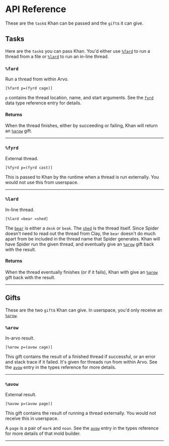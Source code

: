 # API Reference

These are the `task`s Khan can be passed and the `gift`s it can give.

## Tasks

Here are the `task`s you can pass Khan. You'd either use [`%fard`](#fard) to run a thread from a file or [`%lard`](#lard) to run an in-line thread.

### `%fard`

Run a thread from within Arvo.

```hoon
[%fard p=(fyrd cage)]
```

`p` contains the thread location, name, and start arguments. See the [`fyrd`](system/kernel/khan/reference/types#fyrd) data type reference entry for details.

#### Returns

When the thread finishes, either by succeeding or failing, Khan will return an [`%arow`](#arow) gift.

---

### `%fyrd`

External thread.

```hoon
[%fyrd p=(fyrd cast)]
```

This is passed to Khan by the runtime when a thread is run externally. You would not use this from userspace.

---

### `%lard`

In-line thread.

```hoon
[%lard =bear =shed]
```

The [`bear`](system/kernel/khan/reference/types#bear) is either a `desk` or `beak`. The [`shed`](system/kernel/khan/reference/types#shed) is the thread itself. Since Spider doesn't need to read out the thread from Clay, the `bear` doesn't do much apart from be included in the thread name that Spider generates. Khan will have Spider run the given thread, and eventually give an [`%arow`](#arow) gift back with the result.

#### Returns

When the thread eventually finishes (or if it fails), Khan with give an [`%arow`](#arow) gift back with the result.

---

## Gifts

These are the two `gift`s Khan can give. In userspace, you'd only receive an [`%arow`](#arow).

### `%arow`

In-arvo result.

```hoon
[%arow p=(avow cage)]
```

This gift contains the result of a finished thread if successful, or an error and stack trace if it failed. It's given for threads run from within Arvo. See the [`avow`](system/kernel/khan/reference/types#avow) entry in the types reference for more details.

---

### `%avow`

External result.

```hoon
[%avow p=(avow page)]
```

This gift contains the result of running a thread externally. You would not receive this in userspace.


A `page` is a pair of `mark` and `noun`. See the [`avow`](system/kernel/khan/reference/types#avow) entry in the types reference for more details of that mold builder.

---
